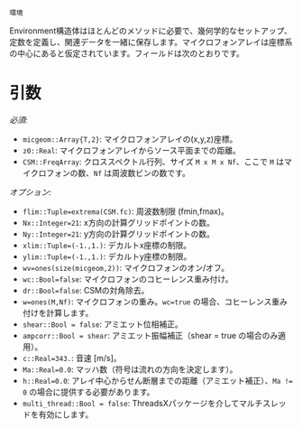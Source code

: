 ```
環境
```

Environment構造体はほとんどのメソッドに必要で、幾何学的なセットアップ、定数を定義し、関連データを一緒に保存します。マイクロフォンアレイは座標系の中心にあると仮定されています。フィールドは次のとおりです。

# 引数

*必須:*

  * `micgeom::Array{T,2}`: マイクロフォンアレイの(x,y,z)座標。
  * `z0::Real`: マイクロフォンアレイからソース平面までの距離。
  * `CSM::FreqArray`: クロススペクトル行列、サイズ `M x M x Nf`、ここで `M` はマイクロフォンの数、`Nf` は周波数ビンの数です。

*オプション:*

  * `flim::Tuple=extrema(CSM.fc)`: 周波数制限 (fmin,fmax)。
  * `Nx::Integer=21`: x方向の計算グリッドポイントの数。
  * `Ny::Integer=21`: y方向の計算グリッドポイントの数。
  * `xlim::Tuple=(-1.,1.)`: デカルトx座標の制限。
  * `ylim::Tuple=(-1.,1.)`: デカルトy座標の制限。
  * `wv=ones(size(micgeom,2))`: マイクロフォンのオン/オフ。
  * `wc::Bool=false`: マイクロフォンのコヒーレンス重み付け。
  * `dr::Bool=false`: CSMの対角除去。
  * `w=ones(M,Nf)`: マイクロフォンの重み。`wc=true` の場合、コヒーレンス重み付けを計算します。
  * `shear::Bool = false`: アミエット位相補正。
  * `ampcorr::Bool = shear`: アミエット振幅補正（shear = true の場合のみ適用）。
  * `c::Real=343.`: 音速 [m/s]。
  * `Ma::Real=0.0`: マッハ数（符号は流れの方向を決定します）。
  * `h::Real=0.0`: アレイ中心からせん断層までの距離（アミエット補正）、`Ma != 0` の場合に提供する必要があります。
  * `multi_thread::Bool = false`: ThreadsXパッケージを介してマルチスレッドを有効にします。
